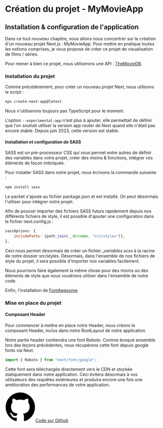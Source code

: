 # Création du projet - MyMovieApp

## Installation & configuration de l'application

Dans ce tout nouveau chapitre, nous allons nous concentrer sur la création d'un nouveau projet Next.js : MyMovieApp. Pour mettre en pratique toutes les notions comprises, je vous propose de créer ce projet de visualisation de films / séries.

Pour mener à bien ce projet, nous utiliserons une API : [TheMovieDB](https://www.themoviedb.org/).

### Installation du projet

Comme précédemment, pour créer un nouveau projet Next, nous utilisons le script : 

```sh
npx create-next-app@latest
```

Nous n'utiliserons toujours pas TypeScript pour le moment. 

L'option `--experimental-app` n'est plus à ajouter, elle permettait de définir que l'on souhait utiliser la version app router de Next quand elle n'était pas encore stable. Depuis juin 2023, cette version est stable.

#### Installation et configuration de SASS

SASS est un pré-processeur CSS qui vous permet entre autres de définir des variables dans votre projet, créer des mixins & fonctions, intégrer vos éléments de façon imbriquée.

Pour installer SASS dans notre projet, nous écrivons la commande suivante : 

```sh
npm install sass
```

Le packet s'ajoute au fichier package.json et est installé. On peut désormais l'utiliser pour intégrer notre projet.

Afin de pouvoir importer des fichiers SASS futurs rapidement depuis nos différents fichiers de style, il est possible d'ajouter une configuration dans le fichier next.config.js :

```jsx
sassOptions: {
    includePaths: [path.join(__dirname, "src/styles")],
},
```

Ceci nous permet désormais de créer un fichier *_variables.scss* à la racine de notre dossier src/styles. Désormais, dans l'ensemble de nos fichiers de style du projet, il sera possible d'importer nos variables facilement. 

Nous pourrions faire également la même chose pour des mixins ou des éléments de style que nous voudrions utiliser dans l'ensemble de notre code.

Enfin, l'installation de [FontAwesome](https://docs.fontawesome.com/web/use-with/react).

### Mise en place du projet

#### Composant Header

Pour commencer à mettre en place notre Header, nous créons le composant Header, inclus dans notre RootLayout de notre application.

Notre partie header contiendra une font Roboto. Comme évoqué ensemble lors des leçons précédentes, nous récupérons cette font depuis google fonts via Next.

```jsx
import { Roboto } from "next/font/google";
```

Cette font sera téléchargée directement vers le CDN et stockée statiquement dans notre application. Ceci évitera désormais à vos utilisateurs des requêtes extérieures et produira encore une fois une amélioration des performances de votre application.

![IMAGE Github](../../assets/images/github.png)[Code sur Github](https://github.com/AntoineBourin/my-movie-app/tree/v4.1.0)

